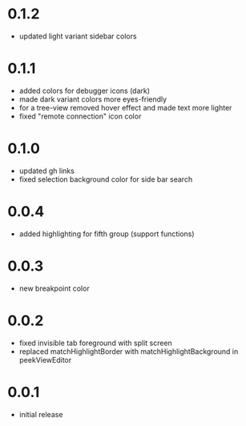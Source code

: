 # 0.1.2
  - updated light variant sidebar colors

# 0.1.1
  - added colors for debugger icons (dark)
  - made dark variant colors more eyes-friendly 
  - for a tree-view removed hover effect and made text more lighter
  - fixed "remote connection" icon color 

# 0.1.0
- updated gh links
- fixed selection background color for side bar search

# 0.0.4
- added highlighting for fifth group (support functions)

# 0.0.3
- new breakpoint color

# 0.0.2
- fixed invisible tab foreground with split screen
- replaced matchHighlightBorder with matchHighlightBackground in peekViewEditor

# 0.0.1
- initial release
